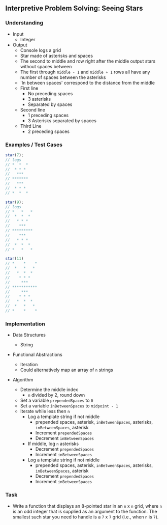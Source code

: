## Interpretive Problem Solving: Seeing Stars

### Understanding
- Input
  + Integer
- Output
  + Console logs a grid
  + Star made of asterisks and spaces
  +  The second to middle and row right after the middle output stars without spaces between
  + The first through `middle - 1` and `middle + 1` rows all have any number of spaces between the asterisks
  + 'In between spaces' correspond to the distance from the middle
  + First line
    * No preceding spaces
    * 3 asterisks
    * Separated by spaces
  + Second line
    * 1 preceding spaces
    * 3 Asterisks separated by spaces
  + Third Line
    * 2 preceding spaces

### Examples / Test Cases
```js
star(7);
// logs
// *  *  *
//  * * *
//   ***
// *******
//   ***
//  * * *
// *  *  *

star(9);
// logs
// *   *   *
//  *  *  *
//   * * *
//    ***
// *********
//    ***
//   * * *
//  *  *  *
// *   *   *

star(11)
// *    *    *
//  *   *   *
//   *  *  *
//    * * *
//     ***
// ***********
//     ***
//    * * *
//   *  *  *
//  *   *   *
// *    *    *
```

### Implementation
- Data Structures
  + String

- Functional Abstractions
  + Iteration
  + Could alternatively map an array of `n` strings
- Algorithm
  + Determine the middle index
    * `n` divided by 2, round down
  + Set a variable `prependedSpaces` to `0`
  + Set a variable `inBetweenSpaces` to `midpoint - 1`
  + Iterate while less then `n`
    * Log a template string if not middle
      - prepended spaces, asterisk, `inBetweenSpaces`, asterisks, `inBetweenSpaces`, asterisk
      - Increment `prependedSpaces`
      - Decrement `inBetweenSpaces`
    * If middle, log `n` asterisks
      - Decrement `prependedSpaces`
      - Increment `inBetweenSpaces`
    * Log a template string if not middle
      - prepended spaces, asterisk, `inBetweenSpaces`, asterisks, `inBetweenSpaces`, asterisk
      - Decrement `prependedSpaces`
      - Increment `inBetweenSpaces`

### Task
- Write a function that displays an 8-pointed star in an `n` x `n` grid, where `n` is an odd integer that is supplied as an argument to the function. The smallest such star you need to handle is a `7` x `7` grid (i.e., when `n` is `7`).